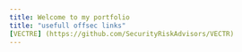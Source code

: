```yaml
---
title: Welcome to my portfolio
title: "usefull offsec links"
[VECTRE] (https://github.com/SecurityRiskAdvisors/VECTR)
---
```


